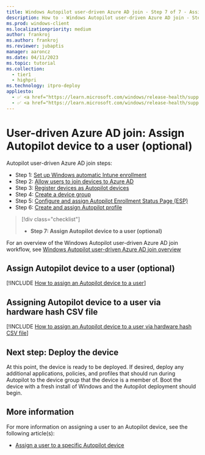 ```yaml
---
title: Windows Autopilot user-driven Azure AD join - Step 7 of 7 - Assign Autopilot device to a user
description: How to - Windows Autopilot user-driven Azure AD join - Step 7 of 7 - Assign Autopilot device to a user.
ms.prod: windows-client
ms.localizationpriority: medium
author: frankroj
ms.author: frankroj
ms.reviewer: jubaptis
manager: aaroncz
ms.date: 04/11/2023
ms.topic: tutorial
ms.collection: 
  - tier1
  - highpri
ms.technology: itpro-deploy
appliesto:
  - ✅ <a href="https://learn.microsoft.com/windows/release-health/supported-versions-windows-client" target="_blank">Windows 11</a>
  - ✅ <a href="https://learn.microsoft.com/windows/release-health/supported-versions-windows-client" target="_blank">Windows 10</a>
---
```


# User-driven Azure AD join: Assign Autopilot device to a user (optional)

Autopilot user-driven Azure AD join steps:
- Step 1: [Set up Windows automatic Intune enrollment](azure-ad-join-automatic-enrollment.md)
- Step 2: [Allow users to join devices to Azure AD](azure-ad-join-allow-users-to-join.md)
- Step 3: [Register devices as Autopilot devices](azure-ad-join-register-device.md)
- Step 4: [Create a device group](azure-ad-join-device-group.md)
- Step 5: [Configure and assign Autopilot Enrollment Status Page (ESP)](azure-ad-join-esp.md)
- Step 6: [Create and assign Autopilot profile](azure-ad-join-autopilot-profile.md)
> [!div class="checklist"]
> - **Step 7: Assign Autopilot device to a user (optional)**

For an overview of the Windows Autopilot user-driven Azure AD join workflow, see [Windows Autopilot user-driven Azure AD join overview](azure-ad-join-workflow.md#workflow)

## Assign Autopilot device to a user (optional)

[!INCLUDE [How to assign an Autopilot device to a user](../includes/assign-autopilot-device-to-user.md)]

## Assigning Autopilot device to a user via hardware hash CSV file

[!INCLUDE [How to assign an Autopilot device to a user via hardware hash CSV file](../includes/assign-autopilot-device-to-user-via-csv.md)]

## Next step: Deploy the device

At this point, the device is ready to be deployed. If desired, deploy any additional applications, policies, and profiles that should run during Autopilot to the device group that the device is a member of. Boot the device with a fresh install of Windows and the Autopilot deployment should begin.

## More information

For more information on assigning a user to an Autopilot device, see the following article(s):

- [Assign a user to a specific Autopilot device](/mem/autopilot/enrollment-autopilot#assign-a-user-to-a-specific-autopilot-device)
